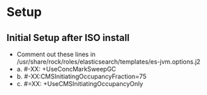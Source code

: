 # Setup
## Initial Setup after ISO install 
- Comment out these lines in /usr/share/rock/roles/elasticsearch/templates/es-jvm.options.j2
- a. #-XX: +UseConcMarkSweepGC
- b. #-XX:CMSInitiatingOccupancyFraction=75
- c. #=XX: +UseCMSInitiatingOccupancyOnly
